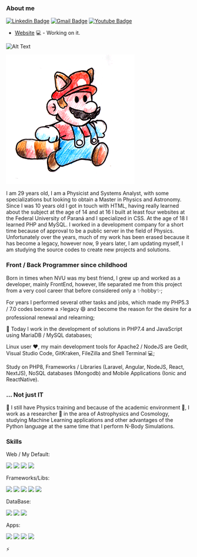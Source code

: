 ### About me

[![Linkedin Badge](https://img.shields.io/badge/LinkedIn-0077B5?style=for-the-badge&logo=linkedin&logoColor=white&link=https://www.linkedin.com/in/rebeccamanzi/)](https://www.linkedin.com/in/ricardovolert/)
[![Gmail Badge](https://img.shields.io/badge/Gmail-D14836?style=for-the-badge&logo=gmail&logoColor=white&link=mailto:ricardovolert@gmail.com)](mailto:ricardovolert@gmail.com)
[![Youtube Badge](https://img.shields.io/badge/YouTube-FF0000?style=for-the-badge&logo=youtube&logoColor=white&link=https://www.youtube.com/channel/UCJ6UAoW9wbPhX1ot-ztFGYA)](https://www.youtube.com/channel/UCJ6UAoW9wbPhX1ot-ztFGYA)

- [Website](http://digitiba.com/) 💻 - Working on it.


![Alt Text](https://media.giphy.com/media/vFKqnCdLPNOKc/giphy.gif)


![image](https://github.com/ricardovolert/ricardovolert/blob/master/mario.gif)

I am 29 years old, I am a Physicist and Systems Analyst, with some specializations but looking to obtain a Master in Physics and Astronomy. Since I was 10 years old I got in touch with HTML, having really learned about the subject at the age of 14 and at 16 I built at least four websites at the Federal University of Paraná and I specialized in CSS. At the age of 18 I learned PHP and MySQL. I worked in a development company for a short time because of approval to be a public server in the field of Physics. Unfortunately over the years, much of my work has been erased because it has become a legacy, however now, 9 years later, I am updating myself, I am studying the source codes to create new projects and solutions.


### Front / Back Programmer since childhood

Born in times when NVU was my best friend, I grew up and worked as a developer, mainly FrontEnd, however, life separated me from this project from a very cool career that before considered only a ✨hobby✨;

For years I performed several other tasks and jobs, which made my PHP5.3 / 7.0 codes become a ⚡legacy 😄 and become the reason for the desire for a professional renewal and relearning;

🌱 Today I work in the development of solutions in PHP7.4 and JavaScript using MariaDB / MySQL databases;

Linux user ❤, my main development tools for Apache2 / NodeJS are Gedit, Visual Studio Code, GitKraken, FileZilla and Shell Terminal 💻;

Study on PHP8, Frameworks / Libraries (Laravel, Angular, NodeJS, React, NextJS), NoSQL databases (Mongodb) and Mobile Applications (Ionic and ReactNative).

### ... Not just IT

🔭 I still have Physics training and because of the academic environment 👨, I work as a researcher 🤔 in the area of ​​Astrophysics and Cosmology, studying Machine Learning applications and other advantages of the Python language at the same time that I perform N-Body Simulations.

### Skills

Web / My Default:

<img src="https://img.shields.io/badge/HTML5-E34F26?style=for-the-badge&logo=html5&logoColor=white" /> <img src="https://img.shields.io/badge/CSS3-1572B6?style=for-the-badge&logo=css3&logoColor=white" /> <img src="https://img.shields.io/badge/PHP-777BB4?style=for-the-badge&logo=php&logoColor=white" /> <img src="https://img.shields.io/badge/JavaScript-F7DF1E?style=for-the-badge&logo=javascript&logoColor=black" />

Frameworks/Libs:

<img src="https://img.shields.io/badge/AngularJS-E23237?style=for-the-badge&logo=angularjs&logoColor=white" /> <img src="https://img.shields.io/badge/Angular-DD0031?style=for-the-badge&logo=angular&logoColor=white" /> <img src="https://img.shields.io/badge/Laravel-FF2D20?style=for-the-badge&logo=laravel&logoColor=white" /> <img src="https://img.shields.io/badge/Node.js-43853D?style=for-the-badge&logo=node.js&logoColor=white" /> <img src="https://img.shields.io/badge/React-20232A?style=for-the-badge&logo=react&logoColor=61DAFB" />

DataBase:

<img src="https://img.shields.io/badge/MySQL-00000F?style=for-the-badge&logo=mysql&logoColor=white" /> <img src="https://img.shields.io/badge/PostgreSQL-316192?style=for-the-badge&logo=postgresql&logoColor=white" /> <img src="https://img.shields.io/badge/MongoDB-4EA94B?style=for-the-badge&logo=mongodb&logoColor=white" />

Apps:

<img src="https://img.shields.io/badge/Java-ED8B00?style=for-the-badge&logo=java&logoColor=white" /> <img src="https://img.shields.io/badge/Python-3776AB?style=for-the-badge&logo=python&logoColor=white" /> <img src="https://img.shields.io/badge/C-00599C?style=for-the-badge&logo=c&logoColor=white" /> <img src="https://img.shields.io/badge/C%2B%2B-00599C?style=for-the-badge&logo=c%2B%2B&logoColor=white" />


⚡
